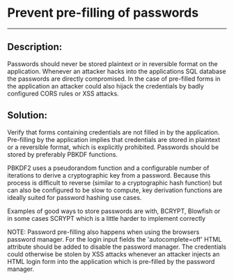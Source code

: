 # Prevent pre-filling of passwords
-------

## Description:

Passwords should never be stored plaintext or in reversible format on the application. Whenever an attacker hacks 
into the applications SQL database the passwords are directly compromised. In the case of
pre-filled forms in the application an attacker could also hijack the credentials by badly
configured CORS rules or XSS attacks.

## Solution: 

Verify that forms containing credentials are not filled in by
the application. Pre-filling by the application implies that
credentials are stored in plaintext or a reversible format,
which is explicitly prohibited. Passwords should be stored by preferably PBKDF functions.

PBKDF2 uses a pseudorandom function and a configurable number of iterations to derive a
cryptographic key from a password. Because this process is difficult to reverse
(similar to a cryptographic hash function) but can also be configured to be slow to 
compute, key derivation functions are ideally suited for password hashing use cases.

Examples of good ways to store passwords are with, BCRYPT, Blowfish or in some cases SCRYPT
which is a little harder to implement correctly

NOTE: Password pre-filling also happens when using the browsers password manager. For the login input
fields the 'autocomplete=off' HTML attribute should be added to disable the password manager. The credentials
could otherwise be stolen by XSS attacks whenever an attacker injects an HTML login form into the application
which is pre-filled by the password manager.
